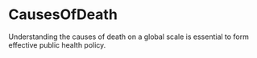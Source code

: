 # CausesOfDeath
Understanding the causes of death on a global scale is essential to form effective public health policy.
